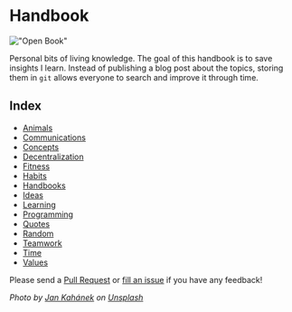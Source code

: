 # Handbook

!["Open Book"](https://images.unsplash.com/photo-1483546363825-7ebf25fb7513?ixlib=rb-0.3.5&ixid=eyJhcHBfaWQiOjEyMDd9&s=34f06173fc9d9c014d643c39fb7bfa13&auto=format&fit=crop&w=1350&q=80)

Personal bits of living knowledge. The goal of this handbook is to save insights I learn. Instead of publishing a blog post about the topics, storing them in `git` allows everyone to search and improve it through time.

## Index

* [Animals](content/animals.md)
* [Communications](content/communications.md)
* [Concepts](content/concepts.md)
* [Decentralization](content/decentralization.md)
* [Fitness](content/fitness.md)
* [Habits](content/habits.md)
* [Handbooks](content/handbooks.md)
* [Ideas](content/ideas.md)
* [Learning](content/learning.md)
* [Programming](content/programming.md)
* [Quotes](content/quotes.md)
* [Random](content/random.md)
* [Teamwork](content/teamwork.md)
* [Time](content/time.md)
* [Values](content/values.md)

Please send a [Pull Request](https://github.com/davidgasquez/handbook/pulls) or [fill an issue](https://github.com/davidgasquez/handbok/issues) if you have any feedback!

_Photo by [Jan Kahánek](https://unsplash.com/@honza_kahanek) on [Unsplash](https://unsplash.com)_
